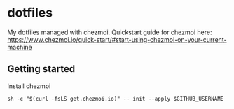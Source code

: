 # dotfiles

My dotfiles managed with chezmoi.  Quickstart guide for chezmoi here: https://www.chezmoi.io/quick-start/#start-using-chezmoi-on-your-current-machine

## Getting started

Install chezmoi
```
sh -c "$(curl -fsLS get.chezmoi.io)" -- init --apply $GITHUB_USERNAME
```
